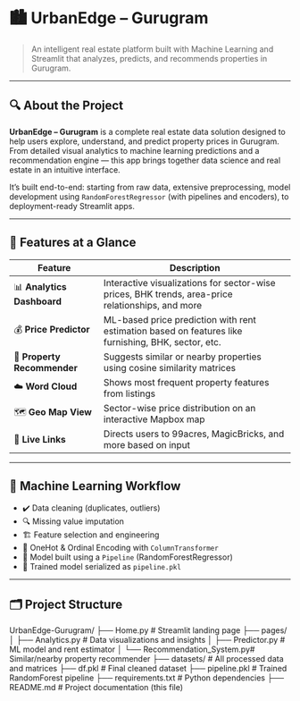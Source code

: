 # 🏙️ UrbanEdge – Gurugram

> An intelligent real estate platform built with Machine Learning and Streamlit that analyzes, predicts, and recommends properties in Gurugram.

---

## 🔍 About the Project

**UrbanEdge – Gurugram** is a complete real estate data solution designed to help users explore, understand, and predict property prices in Gurugram. From detailed visual analytics to machine learning predictions and a recommendation engine — this app brings together data science and real estate in an intuitive interface.

It’s built end-to-end: starting from raw data, extensive preprocessing, model development using `RandomForestRegressor` (with pipelines and encoders), to deployment-ready Streamlit apps.

---

## 🚀 Features at a Glance

| Feature | Description |
|--------|-------------|
| 📊 **Analytics Dashboard** | Interactive visualizations for sector-wise prices, BHK trends, area-price relationships, and more |
| 💰 **Price Predictor** | ML-based price prediction with rent estimation based on features like furnishing, BHK, sector, etc. |
| 🧠 **Property Recommender** | Suggests similar or nearby properties using cosine similarity matrices |
| ☁️ **Word Cloud** | Shows most frequent property features from listings |
| 🗺️ **Geo Map View** | Sector-wise price distribution on an interactive Mapbox map |
| 🔗 **Live Links** | Directs users to 99acres, MagicBricks, and more based on input |

---

## 🧠 Machine Learning Workflow

- ✔️ Data cleaning (duplicates, outliers)
- 🔍 Missing value imputation
- 🏗️ Feature selection and engineering
- 🧱 OneHot & Ordinal Encoding with `ColumnTransformer`
- 🔄 Model built using a `Pipeline` (RandomForestRegressor)
- 💾 Trained model serialized as `pipeline.pkl`

---

## 🗂️ Project Structure
UrbanEdge-Gurugram/
├── Home.py # Streamlit landing page
├── pages/
│ ├── Analytics.py # Data visualizations and insights
│ ├── Predictor.py # ML model and rent estimator
│ └── Recommendation_System.py# Similar/nearby property recommender
├── datasets/ # All processed data and matrices
├── df.pkl # Final cleaned dataset
├── pipeline.pkl # Trained RandomForest pipeline
├── requirements.txt # Python dependencies
├── README.md # Project documentation (this file)



